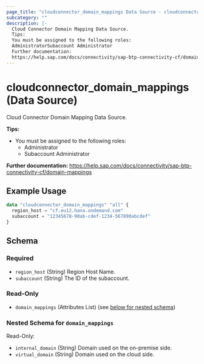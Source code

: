 ```yaml
---
page_title: "cloudconnector_domain_mappings Data Source - cloudconnector"
subcategory: ""
description: |-
  Cloud Connector Domain Mapping Data Source.
  Tips:
  You must be assigned to the following roles:
  AdministratorSubaccount Administrator
  Further documentation:
  https://help.sap.com/docs/connectivity/sap-btp-connectivity-cf/domain-mappings
---
```


# cloudconnector_domain_mappings (Data Source)

Cloud Connector Domain Mapping Data Source.

__Tips:__
* You must be assigned to the following roles:
	* Administrator
	* Subaccount Administrator

__Further documentation:__
<https://help.sap.com/docs/connectivity/sap-btp-connectivity-cf/domain-mappings>

## Example Usage

```terraform
data "cloudconnector_domain_mappings" "all" {
  region_host = "cf.eu12.hana.ondemand.com"
  subaccount = "12345678-90ab-cdef-1234-567890abcdef"
}
```

<!-- schema generated by tfplugindocs -->
## Schema

### Required

- `region_host` (String) Region Host Name.
- `subaccount` (String) The ID of the subaccount.

### Read-Only

- `domain_mappings` (Attributes List) (see [below for nested schema](#nestedatt--domain_mappings))

<a id="nestedatt--domain_mappings"></a>
### Nested Schema for `domain_mappings`

Read-Only:

- `internal_domain` (String) Domain used on the on-premise side.
- `virtual_domain` (String) Domain used on the cloud side.


